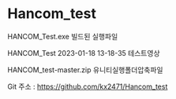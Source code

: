 # Hancom_test

HANCOM_Test.exe 빌드된 실행파일

HANCOM_Test 2023-01-18 13-18-35 테스트영상

HANCOM_test-master.zip 유니티실행폴더압축파일


Git 주소 : https://github.com/kx2471/Hancom_test
